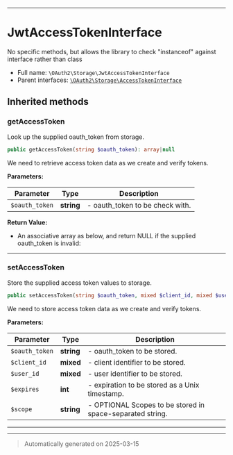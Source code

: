 ***

# JwtAccessTokenInterface

No specific methods, but allows the library to check "instanceof"
against interface rather than class



* Full name: `\OAuth2\Storage\JwtAccessTokenInterface`
* Parent interfaces: [`\OAuth2\Storage\AccessTokenInterface`](./AccessTokenInterface.md)




## Inherited methods


### getAccessToken

Look up the supplied oauth_token from storage.

```php
public getAccessToken(string $oauth_token): array|null
```

We need to retrieve access token data as we create and verify tokens.






**Parameters:**

| Parameter | Type | Description |
|-----------|------|-------------|
| `$oauth_token` | **string** | - oauth_token to be check with. |


**Return Value:**

- An associative array as below, and return NULL if the supplied oauth_token is invalid:




***

### setAccessToken

Store the supplied access token values to storage.

```php
public setAccessToken(string $oauth_token, mixed $client_id, mixed $user_id, int $expires, string $scope = null): mixed
```

We need to store access token data as we create and verify tokens.






**Parameters:**

| Parameter | Type | Description |
|-----------|------|-------------|
| `$oauth_token` | **string** | - oauth_token to be stored. |
| `$client_id` | **mixed** | - client identifier to be stored. |
| `$user_id` | **mixed** | - user identifier to be stored. |
| `$expires` | **int** | - expiration to be stored as a Unix timestamp. |
| `$scope` | **string** | - OPTIONAL Scopes to be stored in space-separated string. |





***


***
> Automatically generated on 2025-03-15
